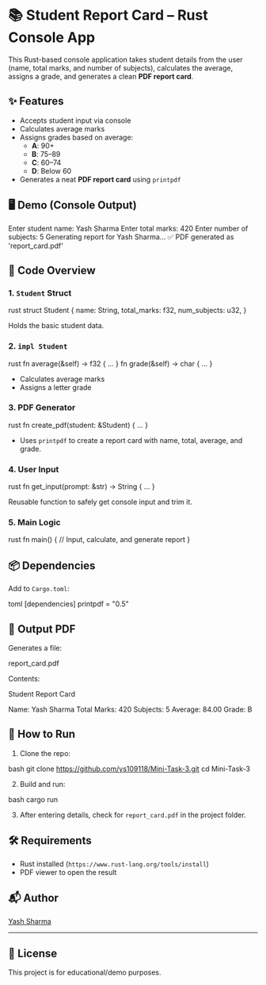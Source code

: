 
# 📚 Student Report Card – Rust Console App

This Rust-based console application takes student details from the user (name, total marks, and number of subjects), calculates the average, assigns a grade, and generates a clean **PDF report card**.



## ✨ Features

- Accepts student input via console
- Calculates average marks
- Assigns grades based on average:
  - **A**: 90+
  - **B**: 75–89
  - **C**: 60–74
  - **D**: Below 60
- Generates a neat **PDF report card** using `printpdf`



## 🖥️ Demo (Console Output)


Enter student name: Yash Sharma
Enter total marks: 420
Enter number of subjects: 5
Generating report for Yash Sharma...
✅ PDF generated as 'report_card.pdf'




## 🧠 Code Overview

### 1. `Student` Struct

rust
struct Student {
    name: String,
    total_marks: f32,
    num_subjects: u32,
}


Holds the basic student data.



### 2. `impl Student`

rust
fn average(&self) -> f32 { ... }
fn grade(&self) -> char { ... }


- Calculates average marks
- Assigns a letter grade



### 3. PDF Generator

rust
fn create_pdf(student: &Student) { ... }


- Uses `printpdf` to create a report card with name, total, average, and grade.



### 4. User Input

rust
fn get_input(prompt: &str) -> String { ... }


Reusable function to safely get console input and trim it.



### 5. Main Logic

rust
fn main() {
    // Input, calculate, and generate report
}
## 📦 Dependencies

Add to `Cargo.toml`:

toml
[dependencies]
printpdf = "0.5"


## 📄 Output PDF

Generates a file:


report_card.pdf


Contents:


Student Report Card

Name: Yash Sharma
Total Marks: 420
Subjects: 5
Average: 84.00
Grade: B


## 🚀 How to Run

1. Clone the repo:

bash
git clone https://github.com/ys109118/Mini-Task-3.git
cd Mini-Task-3

2. Build and run:

bash
cargo run


3. After entering details, check for `report_card.pdf` in the project folder.

## 🛠️ Requirements

- Rust installed (`https://www.rust-lang.org/tools/install`)
- PDF viewer to open the result


## 📬 Author

[Yash Sharma](https://github.com/ys109118)

---

## 📝 License

This project is for educational/demo purposes.
